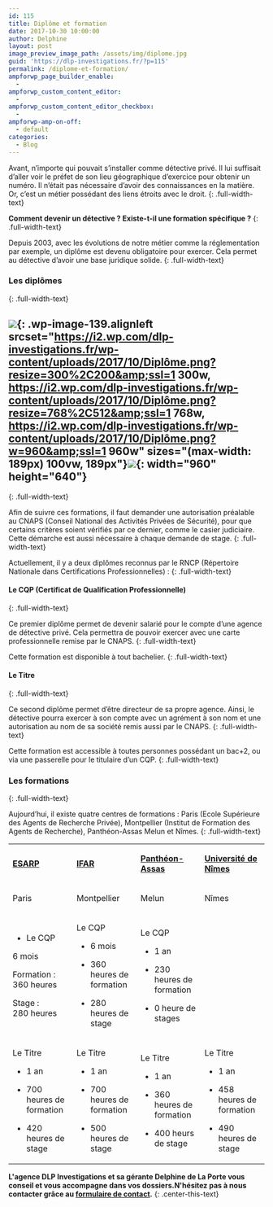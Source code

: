 ```yaml
---
id: 115
title: Diplôme et formation
date: 2017-10-30 10:00:00
author: Delphine
layout: post
image_preview_image_path: /assets/img/diplome.jpg
guid: 'https://dlp-investigations.fr/?p=115'
permalink: /diplome-et-formation/
ampforwp_page_builder_enable:
  -
ampforwp_custom_content_editor:
  -
ampforwp_custom_content_editor_checkbox:
  -
ampforwp-amp-on-off:
  - default
categories:
  - Blog
---
```


Avant, n’importe qui pouvait s’installer comme d&eacute;tective priv&eacute;. Il lui suffisait d’aller voir le pr&eacute;fet de son lieu g&eacute;ographique d’exercice pour obtenir un num&eacute;ro. Il n’&eacute;tait pas n&eacute;cessaire d’avoir des connaissances en la mati&egrave;re. Or, c’est un m&eacute;tier poss&eacute;dant des liens &eacute;troits avec le droit.
{: .full-width-text}

**Comment devenir un d&eacute;tective ? Existe-t-il une formation sp&eacute;cifique ?**
{: .full-width-text}

Depuis 2003, avec les &eacute;volutions de notre m&eacute;tier comme la r&eacute;glementation par exemple, un dipl&ocirc;me est devenu obligatoire pour exercer. Cela permet au d&eacute;tective d’avoir une base juridique solide.<!--base32-c9gq6t9k68pp6eb7e4v78ebb6rw70w1pcnh3et9mervkgtb2c8v74xtq61vk2w33dtm36tbm75ppawkpddkq8rhjccw7cdtmf1u72dhhetnk4xtk6dj78v9k6tu64v9q6nr70rbqddr68t3be4w74u3acdhqedv3chu6uthhemvk4t38d1jq8vkb6hw7crhpdtn70tvq75rkccbn6xhqcebh6tq74dtge9h70rtte8v3gx1kc9jk8xtpc5t6gwk3chn3cxb4dcvpavkp6rt78rhrcnt7cdk5egtp4t3ed9r7ay1kcxj6wxtp6hv64d9p65v3cw336drkct3bddhqacvd6tt7adv1f1m6prv8e4vp2t3bcxhpewkg71t78x33f1t6prvr65u68rvp6dkp4rhjccuq8w31cdu6mbb2c5tpactj-base32-->
{: .full-width-text}

### Les dipl&ocirc;mes&nbsp;
{: .full-width-text}

## ![](https://i2.wp.com/dlp-investigations.fr/wp-content/uploads/2017/10/Diplôme.png?resize=189%2C126&amp;ssl=1){: .wp-image-139.alignleft srcset="https://i2.wp.com/dlp-investigations.fr/wp-content/uploads/2017/10/Diplôme.png?resize=300%2C200&amp;ssl=1 300w, https://i2.wp.com/dlp-investigations.fr/wp-content/uploads/2017/10/Diplôme.png?resize=768%2C512&amp;ssl=1 768w, https://i2.wp.com/dlp-investigations.fr/wp-content/uploads/2017/10/Diplôme.png?w=960&amp;ssl=1 960w" sizes="(max-width: 189px) 100vw, 189px"}![](/uploads/diplôme.png){: width="960" height="640"}
{: .full-width-text}

Afin de suivre ces formations, il faut demander une autorisation pr&eacute;alable au CNAPS (Conseil National des Activit&eacute;s Priv&eacute;es de S&eacute;curit&eacute;), pour que certains crit&egrave;res soient v&eacute;rifi&eacute;s par ce dernier, comme le casier judiciaire. Cette d&eacute;marche est aussi n&eacute;cessaire &agrave; chaque demande de stage.
{: .full-width-text}

Actuellement, il y a deux dipl&ocirc;mes reconnus par le RNCP (R&eacute;pertoire Nationale dans Certifications Professionnelles) :
{: .full-width-text}

#### Le CQP (Certificat de Qualification Professionnelle)
{: .full-width-text}

Ce premier dipl&ocirc;me permet de devenir salari&eacute; pour le compte d’une agence de d&eacute;tective priv&eacute;. Cela permettra de pouvoir exercer avec une carte professionnelle remise par le CNAPS.
{: .full-width-text}

Cette formation est disponible &agrave; tout bachelier.
{: .full-width-text}

#### Le Titre
{: .full-width-text}

Ce second dipl&ocirc;me permet d’&ecirc;tre directeur de sa propre agence. Ainsi, le d&eacute;tective pourra exercer &agrave; son compte avec un agr&eacute;ment &agrave; son nom et une autorisation au nom de sa soci&eacute;t&eacute; remis aussi par le CNAPS.
{: .full-width-text}

Cette formation est accessible &agrave; toutes personnes poss&eacute;dant un bac+2, ou via une passerelle pour le titulaire d’un CQP.
{: .full-width-text}

### Les formations
{: .full-width-text}

Aujourd’hui, il existe quatre centres de formations : Paris (Ecole Sup&eacute;rieure des Agents de Recherche Priv&eacute;e), Montpellier (Institut de Formation des Agents de Recherche), Panth&eacute;on-Assas Melun et N&icirc;mes.
{: .full-width-text}

<table><tbody><tr><td><p><u><strong>ESARP</strong></u></p></td><td><p><strong><span style="text-decoration: underline;">IFAR</span></strong></p></td><td><p><strong><span style="text-decoration: underline;">Panth&eacute;on-Assas</span></strong></p></td><td><p><strong><span style="text-decoration: underline;">Universit&eacute; de N&icirc;mes</span></strong></p></td></tr><tr><td><p>Paris</p></td><td><p>Montpellier</p></td><td><p>Melun</p></td><td><p>N&icirc;mes</p></td></tr><tr><td><ul><li>Le CQP</li></ul><p class="full-width-text">6 mois</p><p class="full-width-text">Formation :<br />360 heures</p><p class="full-width-text">Stage :<br />280 heures&nbsp;</p></td><td><p>Le CQP</p><ul><li class="full-width-text"><p>6 mois</p></li><li class="full-width-text"><p>360 heures de formation</p></li><li class="full-width-text"><p>280 heures de stage</p></li></ul></td><td><p>Le CQP</p><ul><li class="full-width-text"><p>1 an</p></li><li class="full-width-text"><p>230 heures de formation</p></li><li class="full-width-text"><p>0 heure de stages</p></li></ul></td><td><p>&nbsp;</p></td></tr><tr><td><div><p>Le Titre</p><ul><li><p>1 an</p></li><li><p>700 heures de formation</p></li><li><p>420 heures de stage</p></li></ul></div></td><td><p>Le Titre</p><ul><li class="full-width-text"><p>1 an</p></li><li class="full-width-text"><p>700 heures de formation</p></li><li class="full-width-text"><p>500 heures de stage</p></li></ul></td><td><p>Le Titre</p><ul><li><p>1 an</p></li><li><p>360 heures de formation</p></li><li><p>400 heurs de stage</p></li></ul></td><td><p>Le Titre</p><ul><li class="full-width-text"><p>1 an</p></li><li class="full-width-text"><p>458 heures de formation</p></li><li class="full-width-text"><p>490 heures de stage</p></li></ul></td></tr></tbody></table>

**L'agence DLP Investigations et sa g&eacute;rante Delphine de La Porte vous conseil et vous accompagne dans vos dossiers.N'h&eacute;sitez pas &agrave; nous contacter gr&acirc;ce au&nbsp;[formulaire de contact](https://dlp-investigations.fr/#contact).**
{: .center-this-text}

<div class="csRow"><div class="csColumn" style="margin: 0px; padding: 0px; float: left; width: 23.2%;" data-csstartpoint="7" data-csendpoint="230" data-cswidth="23.2%" data-csid="359cbd23-b233-b026-9860-8b06b1880bbe"><ul></ul></div><div class="csColumn" style="margin: 0px; padding: 0px; float: left; width: 22.7%;" data-csstartpoint="494" data-csendpoint="712" data-cswidth="22.7%" data-csid="40f4dbc9-c58d-b77c-9467-b55b8d74ef69"><ul></ul><p class="full-width-text">&nbsp;</p></div></div>